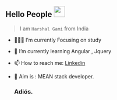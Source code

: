 ## Hello People <img src="https://raw.githubusercontent.com/MartinHeinz/MartinHeinz/master/wave.gif" width="30px">
 
> I am ``Harshal Gami`` from India

- 🧑🏻‍🎓 I’m currently Focusing on study
- 🌱 I’m currently learning Angular , Jquery 
- 📫 How to reach me: <a href="https://www.linkedin.com/in/harshalgami/">Linkedin</a>
- 🏁 Aim is : MEAN stack developer.  

    ### Adiós.
